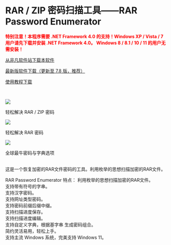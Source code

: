 # RAR / ZIP 密码扫描工具——RAR Password Enumerator

<b style="color: red">特别注意！本程序需要 .NET Framework 4.0 的支持！Windows XP / Vista / 7 用户请先下载并安装 .NET Framework 4.0。
Windows 8 / 8.1 / 10 / 11 的用户无需安装！</b>
<br/>

<p style="align: center">
<a href="http://www.crsky.com/soft/28831.html">从非凡软件站下载本软件</a>
</p>
<p style="align: center">
<a href="https://github.com/cgloier/RARPG/releases/download/v7.8/RarPswdEnum-v7.8.zip">最新版软件下载（更新至 7.8 版，推荐）</a>
</p>
<p style="align: center">
<a href="https://github.com/cgloier/RARPG/releases/download/v7.8/RarPswdEnum_Help.zip">使用教程下载</a>
</p>
<br/>

![](http://img2.ph.126.net/lizJkH5m6QthGeT98sjctw==/2606739759336366554.png)
<br/>
<p>轻松解决 RAR / ZIP 密码</p>

![](http://img2.ph.126.net/JLD1jsJZO1Njr4t5yxMvKQ==/6632427861584120606.png)
<br/>
<p>轻松解决 RAR 密码</p>

![](http://img0.ph.126.net/OmGttskns_oXDJ2qFfUiMw==/6632319009932971146.png)
<br/>
<p>全球最牛密码与字典选项</p>

<br/>
这是一个恢复加密的RAR文件密码的工具。利用枚举的思想扫描加密的RAR文件。

RAR Password Enumerator 特点：
利用枚举的思想扫描加密的RAR文件。
<br/>
支持带有符号的字串。
<br/>
支持汉字密码。
<br/>
支持网址类型密码。
<br/>
支持密码前缀后缀中缀。
<br/>
支持扫描进度保存。
<br/>
支持扫描进度编辑。
<br/>
支持自定义字典，根据基字串 生成密码组合。
<br/>
简约灵活易用，轻松上手。
<br/>
支持主流 Windows 系统，完美支持 Windows 11。
<br/>
<br/>
